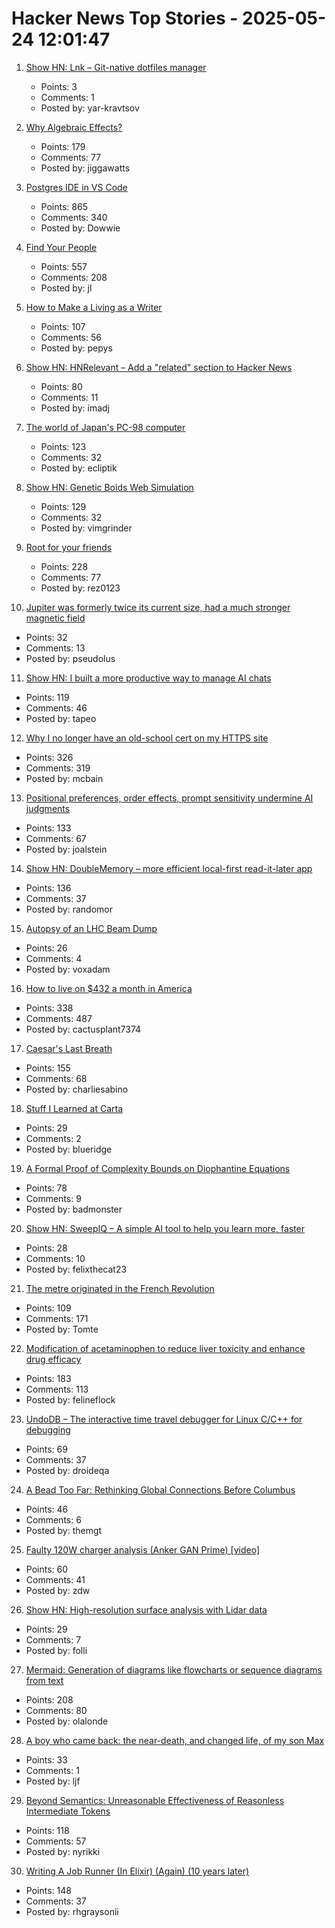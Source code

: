 # Hacker News Top Stories - 2025-05-24 12:01:47

1. [Show HN: Lnk – Git-native dotfiles manager](https://github.com/yarlson/lnk)
   - Points: 3
   - Comments: 1
   - Posted by: yar-kravtsov

2. [Why Algebraic Effects?](https://antelang.org/blog/why_effects/)
   - Points: 179
   - Comments: 77
   - Posted by: jiggawatts

3. [Postgres IDE in VS Code](https://techcommunity.microsoft.com/blog/adforpostgresql/announcing-a-new-ide-for-postgresql-in-vs-code-from-microsoft/4414648)
   - Points: 865
   - Comments: 340
   - Posted by: Dowwie

4. [Find Your People](https://foundersatwork.posthaven.com/find-your-people)
   - Points: 557
   - Comments: 208
   - Posted by: jl

5. [How to Make a Living as a Writer](https://thewalrus.ca/how-to-make-a-living-as-a-writer/)
   - Points: 107
   - Comments: 56
   - Posted by: pepys

6. [Show HN: HNRelevant – Add a "related" section to Hacker News](https://github.com/imdj/HNRelevant)
   - Points: 80
   - Comments: 11
   - Posted by: imadj

7. [The world of Japan's PC-98 computer](https://strangecomforts.com/the-strange-world-of-japans-pc-98-computer/)
   - Points: 123
   - Comments: 32
   - Posted by: ecliptik

8. [Show HN: Genetic Boids Web Simulation](https://attentionmech.github.io/genetic-boids/)
   - Points: 129
   - Comments: 32
   - Posted by: vimgrinder

9. [Root for your friends](https://josephthacker.com/personal/2025/05/13/root-for-your-friends.html)
   - Points: 228
   - Comments: 77
   - Posted by: rez0123

10. [Jupiter was formerly twice its current size, had a much stronger magnetic field](https://phys.org/news/2025-05-jupiter-current-size-stronger-magnetic.html)
   - Points: 32
   - Comments: 13
   - Posted by: pseudolus

11. [Show HN: I built a more productive way to manage AI chats](https://contextch.at)
   - Points: 119
   - Comments: 46
   - Posted by: tapeo

12. [Why I no longer have an old-school cert on my HTTPS site](https://rachelbythebay.com/w/2025/05/22/ssl/)
   - Points: 326
   - Comments: 319
   - Posted by: mcbain

13. [Positional preferences, order effects, prompt sensitivity undermine AI judgments](https://www.cip.org/blog/llm-judges-are-unreliable)
   - Points: 133
   - Comments: 67
   - Posted by: joalstein

14. [Show HN: DoubleMemory – more efficient local-first read-it-later app](https://doublememory.com)
   - Points: 136
   - Comments: 37
   - Posted by: randomor

15. [Autopsy of an LHC Beam Dump](https://home.cern/news/news/accelerators/autopsy-lhc-beam-dump)
   - Points: 26
   - Comments: 4
   - Posted by: voxadam

16. [How to live on $432 a month in America](https://shagbark.substack.com/p/how-to-live-on-432-a-month-in-america)
   - Points: 338
   - Comments: 487
   - Posted by: cactusplant7374

17. [Caesar's Last Breath](https://charliesabino.com/caesars-last-breath/)
   - Points: 155
   - Comments: 68
   - Posted by: charliesabino

18. [Stuff I Learned at Carta](https://lethain.com/stuff-learned-at-carta/)
   - Points: 29
   - Comments: 2
   - Posted by: blueridge

19. [A Formal Proof of Complexity Bounds on Diophantine Equations](https://arxiv.org/abs/2505.16963)
   - Points: 78
   - Comments: 9
   - Posted by: badmonster

20. [Show HN: SweepIQ – A simple AI tool to help you learn more, faster](https://www.sweepiq.com)
   - Points: 28
   - Comments: 10
   - Posted by: felixthecat23

21. [The metre originated in the French Revolution](https://www.abc.net.au/news/science/2025-05-20/metre-treaty-anniversary-metric-system-measurement-metrology/105302024)
   - Points: 109
   - Comments: 171
   - Posted by: Tomte

22. [Modification of acetaminophen to reduce liver toxicity and enhance drug efficacy](https://www.societyforscience.org/regeneron-sts/2025-student-finalists/chloe-lee/)
   - Points: 183
   - Comments: 113
   - Posted by: felineflock

23. [UndoDB – The interactive time travel debugger for Linux C/C++ for debugging](https://undo.io/)
   - Points: 69
   - Comments: 37
   - Posted by: droideqa

24. [A Bead Too Far: Rethinking Global Connections Before Columbus](https://peterfrankopan.substack.com/p/a-bead-too-far-rethinking-global)
   - Points: 46
   - Comments: 6
   - Posted by: themgt

25. [Faulty 120W charger analysis (Anker GAN Prime) [video]](https://www.youtube.com/watch?v=-JV5VGO55-I)
   - Points: 60
   - Comments: 41
   - Posted by: zdw

26. [Show HN: High-resolution surface analysis with Lidar data](https://github.com/r-follador/delta-relief)
   - Points: 29
   - Comments: 7
   - Posted by: folli

27. [Mermaid: Generation of diagrams like flowcharts or sequence diagrams from text](https://github.com/mermaid-js/mermaid)
   - Points: 208
   - Comments: 80
   - Posted by: olalonde

28. [A boy who came back: the near-death, and changed life, of my son Max](https://www.theguardian.com/lifeandstyle/2025/may/24/the-boy-who-came-back-the-near-death-and-changed-life-of-my-son-max)
   - Points: 33
   - Comments: 1
   - Posted by: ljf

29. [Beyond Semantics: Unreasonable Effectiveness of Reasonless Intermediate Tokens](https://arxiv.org/abs/2505.13775)
   - Points: 118
   - Comments: 57
   - Posted by: nyrikki

30. [Writing A Job Runner (In Elixir) (Again) (10 years later)](https://github.com/notactuallytreyanastasio/genstage_tutorial_2025/blob/main/README.md)
   - Points: 148
   - Comments: 37
   - Posted by: rhgraysonii

